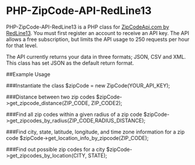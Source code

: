 # PHP-ZipCode-API-RedLine13

PHP-ZipCode-API-RedLine13 is a PHP class for [ZipCodeApi.com by RedLine13](http://www.zipcodeapi.com).
You must first register an account to receive an API key. The API allows a free subscription, but limits the API usage to 250 requests per hour for that level.

The API currently returns your data in three formats; JSON, CSV and XML. This class has set JSON as the default return format.

##Example Usage

###Instantiate the class
$zipCode = new ZipCode(YOUR_API_KEY);

###Distance between two zip codes
    $zipCode->get_zipcode_distance(ZIP_CODE, ZIP_CODE2);
    
###Find all zip codes within a given radius of a zip code
    $zipCode->get_zipcodes_by_radius(ZIP_CODE,RADIUS_DISTANCE);
    
###Find city, state, latitude, longitude, and time zone information for a zip code
    $zipCode->get_location_info_by_zipcode(ZIP_CODE);
    
###Find out possible zip codes for a city
    $zipCode->get_zipcodes_by_location(CITY, STATE);
